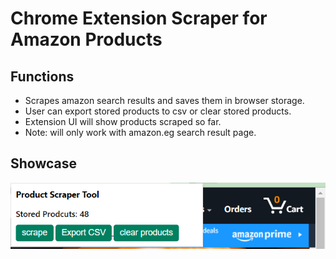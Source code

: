 # Chrome Extension Scraper for Amazon Products 
## Functions
- Scrapes amazon search results and saves them in browser storage.
- User can export stored products to csv or clear stored products.
- Extension UI will show products scraped so far.
- Note: will only work with amazon.eg search result page.

## Showcase
![Alt Text](https://github.com/amrali21/Chrome-Extension-Scraper-for-Amazon-Products/blob/master/Showcase.PNG)


